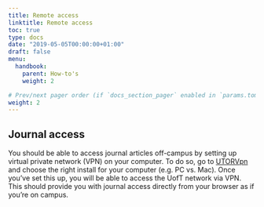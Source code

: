 ```yaml
---
title: Remote access
linktitle: Remote access
toc: true
type: docs
date: "2019-05-05T00:00:00+01:00"
draft: false
menu: 
  handbook:
    parent: How-to's
    weight: 2

# Prev/next pager order (if `docs_section_pager` enabled in `params.toml`)
weight: 2
---
```


## Journal access

You should be able to access journal articles off-campus by setting up virtual private network (VPN) on your computer. To do so, go to [UTORVpn](http://vpn.utoronto.ca/) and choose the right install for your computer (e.g. PC vs. Mac). Once you’ve set this up, you will be able to access the UofT network via VPN. This should provide you with journal access directly from your browser as if you’re on campus.
